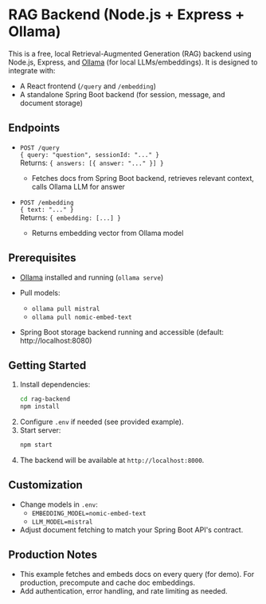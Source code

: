 # RAG Backend (Node.js + Express + Ollama)

This is a free, local Retrieval-Augmented Generation (RAG) backend using Node.js, Express, and [Ollama](https://ollama.com/) (for local LLMs/embeddings). It is designed to integrate with:
- A React frontend (`/query` and `/embedding`)
- A standalone Spring Boot backend (for session, message, and document storage)

## Endpoints

- `POST /query`  
  `{ query: "question", sessionId: "..." }`  
  Returns: `{ answers: [{ answer: "..." }] }`
    - Fetches docs from Spring Boot backend, retrieves relevant context, calls Ollama LLM for answer

- `POST /embedding`  
  `{ text: "..." }`  
  Returns: `{ embedding: [...] }`
    - Returns embedding vector from Ollama model

## Prerequisites

- [Ollama](https://ollama.com/) installed and running (`ollama serve`)
- Pull models:
    - `ollama pull mistral`
    - `ollama pull nomic-embed-text`

- Spring Boot storage backend running and accessible (default: http://localhost:8080)

## Getting Started

1. Install dependencies:
   ```bash
   cd rag-backend
   npm install
   ```
2. Configure `.env` if needed (see provided example).
3. Start server:
   ```bash
   npm start
   ```
4. The backend will be available at `http://localhost:8000`.

## Customization

- Change models in `.env`:
    - `EMBEDDING_MODEL=nomic-embed-text`
    - `LLM_MODEL=mistral`
- Adjust document fetching to match your Spring Boot API's contract.

## Production Notes

- This example fetches and embeds docs on every query (for demo). For production, precompute and cache doc embeddings.
- Add authentication, error handling, and rate limiting as needed.
